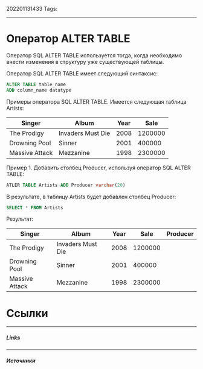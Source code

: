 202201131433
Tags:
___
# Оператор  ALTER TABLE

Оператор SQL ALTER TABLE используется тогда, когда необходимо внести изменения в структуру уже существующей таблицы.

Оператор SQL ALTER TABLE имеет следующий синтаксис:

```sql
ALTER TABLE table_name
ADD column_name datatype
```

Примеры оператора SQL ALTER TABLE. Имеется следующая таблица Artists:

| Singer | Album | Year | Sale |
| --- | --- | --- | --- |
| The Prodigy | Invaders Must Die | 2008 | 1200000 |
| Drowning Pool | Sinner | 2001 | 400000 |
| Massive Attack | 	Mezzanine | 1998 | 2300000 |


Пример 1. Добавить столбец Producer, используя оператор SQL ALTER TABLE:


```sql
ATLER TABLE Artists ADD Producer varchar(20)
```
В результате, в таблицу Artists будет добавлен столбец Producer:

```sql
SELECT * FROM Artists
```
Результат:

| Singer | Album | Year | Sale | Producer |
| --- | --- | --- | --- | --- |
| The Prodigy | Invaders Must Die | 2008 | 1200000 |  |
| Drowning Pool | Sinner | 2001 | 400000 |  |
| Massive Attack | Mezzanine | 1998 | 2300000 |  |





# Ссылки
___
##### Links


---
##### Источники





































                                                                                                                                                                                           